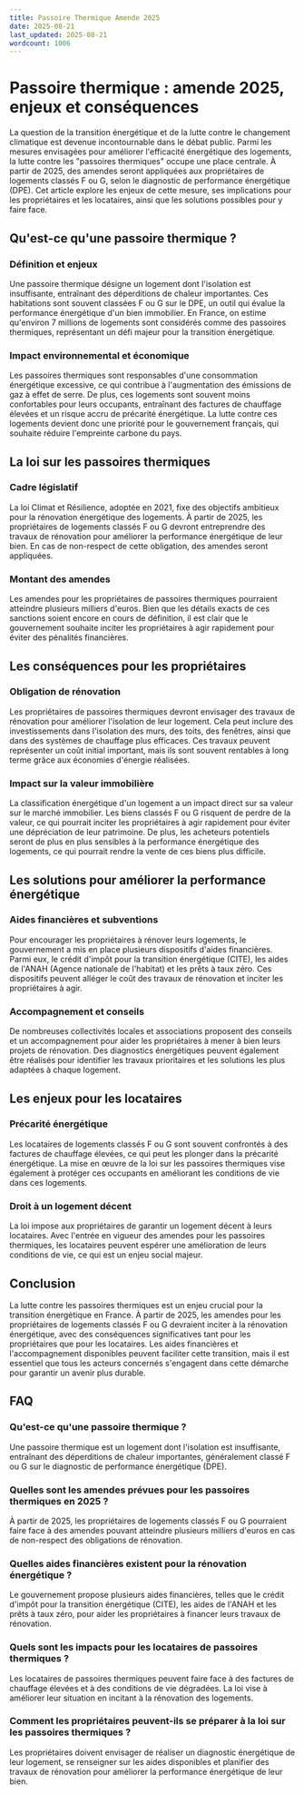 ```yaml
---
title: Passoire Thermique Amende 2025
date: 2025-08-21
last_updated: 2025-08-21
wordcount: 1006
---
```


# Passoire thermique : amende 2025, enjeux et conséquences

La question de la transition énergétique et de la lutte contre le changement climatique est devenue incontournable dans le débat public. Parmi les mesures envisagées pour améliorer l'efficacité énergétique des logements, la lutte contre les "passoires thermiques" occupe une place centrale. À partir de 2025, des amendes seront appliquées aux propriétaires de logements classés F ou G, selon le diagnostic de performance énergétique (DPE). Cet article explore les enjeux de cette mesure, ses implications pour les propriétaires et les locataires, ainsi que les solutions possibles pour y faire face.

## Qu'est-ce qu'une passoire thermique ?

### Définition et enjeux

Une passoire thermique désigne un logement dont l'isolation est insuffisante, entraînant des déperditions de chaleur importantes. Ces habitations sont souvent classées F ou G sur le DPE, un outil qui évalue la performance énergétique d'un bien immobilier. En France, on estime qu'environ 7 millions de logements sont considérés comme des passoires thermiques, représentant un défi majeur pour la transition énergétique.

### Impact environnemental et économique

Les passoires thermiques sont responsables d'une consommation énergétique excessive, ce qui contribue à l'augmentation des émissions de gaz à effet de serre. De plus, ces logements sont souvent moins confortables pour leurs occupants, entraînant des factures de chauffage élevées et un risque accru de précarité énergétique. La lutte contre ces logements devient donc une priorité pour le gouvernement français, qui souhaite réduire l'empreinte carbone du pays.

## La loi sur les passoires thermiques

### Cadre législatif

La loi Climat et Résilience, adoptée en 2021, fixe des objectifs ambitieux pour la rénovation énergétique des logements. À partir de 2025, les propriétaires de logements classés F ou G devront entreprendre des travaux de rénovation pour améliorer la performance énergétique de leur bien. En cas de non-respect de cette obligation, des amendes seront appliquées.

### Montant des amendes

Les amendes pour les propriétaires de passoires thermiques pourraient atteindre plusieurs milliers d'euros. Bien que les détails exacts de ces sanctions soient encore en cours de définition, il est clair que le gouvernement souhaite inciter les propriétaires à agir rapidement pour éviter des pénalités financières.

## Les conséquences pour les propriétaires

### Obligation de rénovation

Les propriétaires de passoires thermiques devront envisager des travaux de rénovation pour améliorer l'isolation de leur logement. Cela peut inclure des investissements dans l'isolation des murs, des toits, des fenêtres, ainsi que dans des systèmes de chauffage plus efficaces. Ces travaux peuvent représenter un coût initial important, mais ils sont souvent rentables à long terme grâce aux économies d'énergie réalisées.

### Impact sur la valeur immobilière

La classification énergétique d'un logement a un impact direct sur sa valeur sur le marché immobilier. Les biens classés F ou G risquent de perdre de la valeur, ce qui pourrait inciter les propriétaires à agir rapidement pour éviter une dépréciation de leur patrimoine. De plus, les acheteurs potentiels seront de plus en plus sensibles à la performance énergétique des logements, ce qui pourrait rendre la vente de ces biens plus difficile.

## Les solutions pour améliorer la performance énergétique

### Aides financières et subventions

Pour encourager les propriétaires à rénover leurs logements, le gouvernement a mis en place plusieurs dispositifs d'aides financières. Parmi eux, le crédit d'impôt pour la transition énergétique (CITE), les aides de l'ANAH (Agence nationale de l'habitat) et les prêts à taux zéro. Ces dispositifs peuvent alléger le coût des travaux de rénovation et inciter les propriétaires à agir.

### Accompagnement et conseils

De nombreuses collectivités locales et associations proposent des conseils et un accompagnement pour aider les propriétaires à mener à bien leurs projets de rénovation. Des diagnostics énergétiques peuvent également être réalisés pour identifier les travaux prioritaires et les solutions les plus adaptées à chaque logement.

## Les enjeux pour les locataires

### Précarité énergétique

Les locataires de logements classés F ou G sont souvent confrontés à des factures de chauffage élevées, ce qui peut les plonger dans la précarité énergétique. La mise en œuvre de la loi sur les passoires thermiques vise également à protéger ces occupants en améliorant les conditions de vie dans ces logements.

### Droit à un logement décent

La loi impose aux propriétaires de garantir un logement décent à leurs locataires. Avec l'entrée en vigueur des amendes pour les passoires thermiques, les locataires peuvent espérer une amélioration de leurs conditions de vie, ce qui est un enjeu social majeur.

## Conclusion

La lutte contre les passoires thermiques est un enjeu crucial pour la transition énergétique en France. À partir de 2025, les amendes pour les propriétaires de logements classés F ou G devraient inciter à la rénovation énergétique, avec des conséquences significatives tant pour les propriétaires que pour les locataires. Les aides financières et l'accompagnement disponibles peuvent faciliter cette transition, mais il est essentiel que tous les acteurs concernés s'engagent dans cette démarche pour garantir un avenir plus durable.

## FAQ

### Qu'est-ce qu'une passoire thermique ?

Une passoire thermique est un logement dont l'isolation est insuffisante, entraînant des déperditions de chaleur importantes, généralement classé F ou G sur le diagnostic de performance énergétique (DPE).

### Quelles sont les amendes prévues pour les passoires thermiques en 2025 ?

À partir de 2025, les propriétaires de logements classés F ou G pourraient faire face à des amendes pouvant atteindre plusieurs milliers d'euros en cas de non-respect des obligations de rénovation.

### Quelles aides financières existent pour la rénovation énergétique ?

Le gouvernement propose plusieurs aides financières, telles que le crédit d'impôt pour la transition énergétique (CITE), les aides de l'ANAH et les prêts à taux zéro, pour aider les propriétaires à financer leurs travaux de rénovation.

### Quels sont les impacts pour les locataires de passoires thermiques ?

Les locataires de passoires thermiques peuvent faire face à des factures de chauffage élevées et à des conditions de vie dégradées. La loi vise à améliorer leur situation en incitant à la rénovation des logements.

### Comment les propriétaires peuvent-ils se préparer à la loi sur les passoires thermiques ?

Les propriétaires doivent envisager de réaliser un diagnostic énergétique de leur logement, se renseigner sur les aides disponibles et planifier des travaux de rénovation pour améliorer la performance énergétique de leur bien.